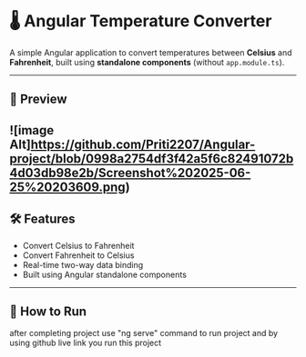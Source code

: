 # 🌡️ Angular Temperature Converter

A simple Angular application to convert temperatures between **Celsius** and **Fahrenheit**, built using **standalone components** (without `app.module.ts`).

---

## 📸 Preview

![image Alt]https://github.com/Priti2207/Angular-project/blob/0998a2754df3f42a5f6c82491072b4d03db98e2b/Screenshot%202025-06-25%20203609.png)
---

## 🛠️ Features

- Convert Celsius to Fahrenheit
- Convert Fahrenheit to Celsius
- Real-time two-way data binding
- Built using Angular standalone components

---

## 🚀 How to Run
after completing project use "ng serve" command to run project
and by using github live link you run this project 
